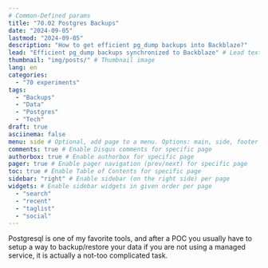 ```yaml
---
# Common-Defined params
title: "70.02 Postgres Backups"
date: "2024-09-05"
lastmod: "2024-09-05"
description: "How to get efficient pg_dump backups into Backblaze?"
lead: "Efficient pg_dump backups synchronized to Backblaze" # Lead text
thumbnail: "img/posts/" # Thumbnail image
lang: en
categories:
  - "70 experiments"
tags:
  - "Backups"
  - "Data"
  - "Postgres"  
  - "Tech"
draft: true
asciinema: false
menu: side # Optional, add page to a menu. Options: main, side, footer
comments: true # Enable Disqus comments for specific page
authorbox: true # Enable authorbox for specific page
pager: true # Enable pager navigation (prev/next) for specific page
toc: true # Enable Table of Contents for specific page
sidebar: "right" # Enable sidebar (on the right side) per page
widgets: # Enable sidebar widgets in given order per page
  - "search"
  - "recent"
  - "taglist"
  - "social"
---
```


Postgresql is one of my favorite tools, and after a POC you usually have to setup a way to backup/restore your data if you are not using a managed service, it is actually a not-too complicated task.

<!--more-->

